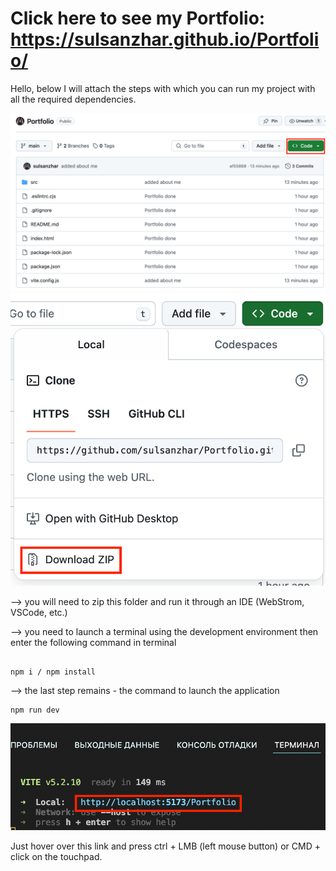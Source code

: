 # Click here to see my Portfolio: https://sulsanzhar.github.io/Portfolio/

Hello, below I will attach the steps with which you can run my project with all the required dependencies.

![alt text](image.png)
![alt text](image-1.png)

-->  you will need to zip this folder and run it through an IDE (WebStrom, VSCode, etc.) 

--> you need to launch a terminal using the development environment then enter the following command in terminal

```

npm i / npm install

```

--> the last step remains - the command to launch the application

```
npm run dev
```


![alt text](image-2.png)


Just hover over this link and press ctrl + LMB (left mouse button) or CMD + click on the touchpad.